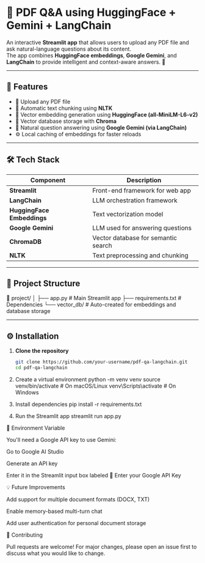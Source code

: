 # 📘 PDF Q&A using HuggingFace + Gemini + LangChain

An interactive **Streamlit app** that allows users to upload any PDF file and ask natural-language questions about its content.  
The app combines **HuggingFace embeddings**, **Google Gemini**, and **LangChain** to provide intelligent and context-aware answers. 🤖  

---

## 🚀 Features

- 📄 Upload any PDF file  
- 🧩 Automatic text chunking using **NLTK**  
- 🧠 Vector embedding generation using **HuggingFace (all-MiniLM-L6-v2)**  
- 💾 Vector database storage with **Chroma**  
- 💬 Natural question answering using **Google Gemini (via LangChain)**  
- ⚙️ Local caching of embeddings for faster reloads  

---

## 🛠️ Tech Stack

| Component | Description |
|------------|-------------|
| **Streamlit** | Front-end framework for web app |
| **LangChain** | LLM orchestration framework |
| **HuggingFace Embeddings** | Text vectorization model |
| **Google Gemini** | LLM used for answering questions |
| **ChromaDB** | Vector database for semantic search |
| **NLTK** | Text preprocessing and chunking |

---

## 📂 Project Structure

📁 project/
│
├── app.py # Main Streamlit app
├── requirements.txt # Dependencies
└── vector_db/ # Auto-created for embeddings and database storage


---

## ⚙️ Installation

1. **Clone the repository**
   ```bash
   git clone https://github.com/your-username/pdf-qa-langchain.git
   cd pdf-qa-langchain
2. Create a virtual environment
   python -m venv venv
source venv/bin/activate      # On macOS/Linux
venv\Scripts\activate         # On Windows

3. Install dependencies
 pip install -r requirements.txt
  
5. Run the Streamlit app
   streamlit run app.py

   
🔑 Environment Variable

You'll need a Google API key to use Gemini:

Go to Google AI Studio

Generate an API key

Enter it in the Streamlit input box labeled
🔑 Enter your Google API Key

💡 Future Improvements

Add support for multiple document formats (DOCX, TXT)

Enable memory-based multi-turn chat

Add user authentication for personal document storage

🤝 Contributing

Pull requests are welcome!
For major changes, please open an issue first to discuss what you would like to change.
